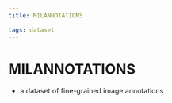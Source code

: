 ```yaml
---
title: MILANNOTATIONS

tags: dataset 
---
```


# MILANNOTATIONS
- a dataset of fine-grained image annotations




















